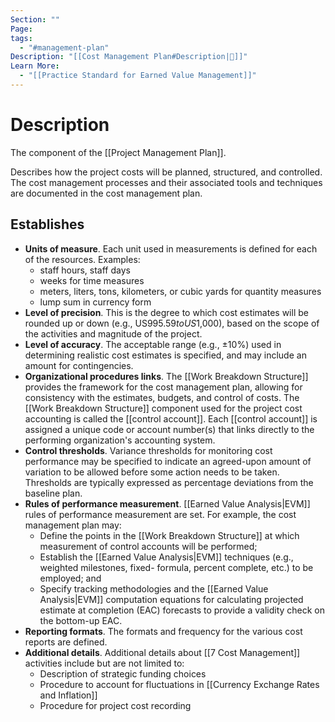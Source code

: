 ```yaml
---
Section: ""
Page: 
tags:
  - "#management-plan"
Description: "[[Cost Management Plan#Description|📝]]"
Learn More:
  - "[[Practice Standard for Earned Value Management]]"
---
```

# Description
The component of the [[Project Management Plan]].

Describes how the project costs will be planned, structured, and controlled. The cost management processes and their associated tools and techniques are documented in the cost management plan.
## Establishes
- **Units of measure**. Each unit used in measurements is defined for each of the resources. Examples:
	- staff hours, staff days
	- weeks for time measures
	- meters, liters, tons, kilometers, or cubic yards for quantity measures
	- lump sum in currency form
- **Level of precision**. This is the degree to which cost estimates will be rounded up or down (e.g., US$995.59 to US$1,000), based on the scope of the activities and magnitude of the project.
- **Level of accuracy**. The acceptable range (e.g., ±10%) used in determining realistic cost estimates is specified, and may include an amount for contingencies.
- **Organizational procedures links**. The [[Work Breakdown Structure]] provides the framework for the cost management plan, allowing for consistency with the estimates, budgets, and control of costs. The [[Work Breakdown Structure]] component used for the project cost accounting is called the [[control account]]. Each [[control account]] is assigned a unique code or account number(s) that links directly to the performing organization's accounting system.
- **Control thresholds**. Variance thresholds for monitoring cost performance may be specified to indicate an agreed-upon amount of variation to be allowed before some action needs to be taken. Thresholds are typically expressed as percentage deviations from the baseline plan.
- **Rules of performance measurement**. [[Earned Value Analysis|EVM]] rules of performance measurement are set. For example, the cost management plan may:
	- Define the points in the [[Work Breakdown Structure]] at which measurement of control accounts will be performed;
	- Establish the [[Earned Value Analysis|EVM]] techniques (e.g., weighted milestones, fixed- formula, percent complete, etc.) to be employed; and
	- Specify tracking methodologies and the [[Earned Value Analysis|EVM]] computation equations for calculating projected estimate at completion (EAC) forecasts to provide a validity check on the bottom-up EAC.
- **Reporting formats**. The formats and frequency for the various cost reports are defined.
- **Additional details**. Additional details about [[7 Cost Management]] activities include but are not limited to:
	- Description of strategic funding choices
	- Procedure to account for fluctuations in [[Currency Exchange Rates and Inflation]]
	- Procedure for project cost recording